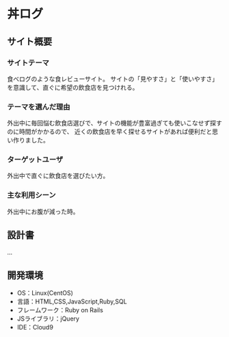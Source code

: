# 丼ログ

## サイト概要
### サイトテーマ
食べログのような食レビューサイト。
サイトの「見やすさ」と「使いやすさ」を意識して、直ぐに希望の飲食店を見つけれる。

### テーマを選んだ理由
外出中に毎回悩む飲食店選びで、サイトの機能が豊富過ぎても使いこなせず探すのに時間がかかるので、
近くの飲食店を早く探せるサイトがあれば便利だと思い作りました。

### ターゲットユーザ
外出中で直ぐに飲食店を選びたい方。

### 主な利用シーン
外出中にお腹が減った時。

## 設計書
...

## 開発環境
- OS：Linux(CentOS)
- 言語：HTML,CSS,JavaScript,Ruby,SQL
- フレームワーク：Ruby on Rails
- JSライブラリ：jQuery
- IDE：Cloud9